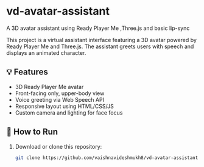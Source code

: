 # vd-avatar-assistant
A 3D avatar assistant using Ready Player Me ,Three.js and basic lip-sync

This project is a virtual assistant interface featuring a 3D avatar powered by Ready Player Me and Three.js. The assistant greets users with speech and displays an animated character.

## 💡 Features

- 3D Ready Player Me avatar
- Front-facing only, upper-body view
- Voice greeting via Web Speech API
- Responsive layout using HTML/CSS/JS
- Custom camera and lighting for face focus

## 🚀 How to Run

1. Download or clone this repository:
   ```bash
   git clone https://github.com/vaishnavideshmukh8/vd-avatar-assistant

